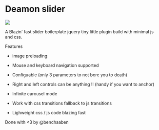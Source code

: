 # Deamon slider

<img src="http://goo.gl/UqRti8"/>

A Blazin' fast slider boilerplate jquery tiny little plugin build with minimal js and css.

Features
- image preloading

- Mouse and keyboard navigation supported

- Configuable (only 3 parameters to not bore you to death)

- Right and left controls can be anything !! (handy if you want to anchor)

- Infinite carousel mode

- Work with css transitions fallback to js transitions

- Lighweight css / js code blazing fast

Done with <3 by @benchaaben

